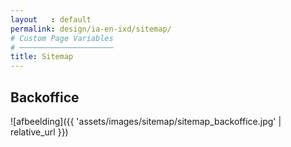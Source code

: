 ```yaml
---
layout   : default
permalink: design/ia-en-ixd/sitemap/
# Custom Page Variables
# ─────────────────────
title: Sitemap
---
```


Backoffice
----------

![afbeelding]({{ 'assets/images/sitemap/sitemap_backoffice.jpg' | relative_url }})